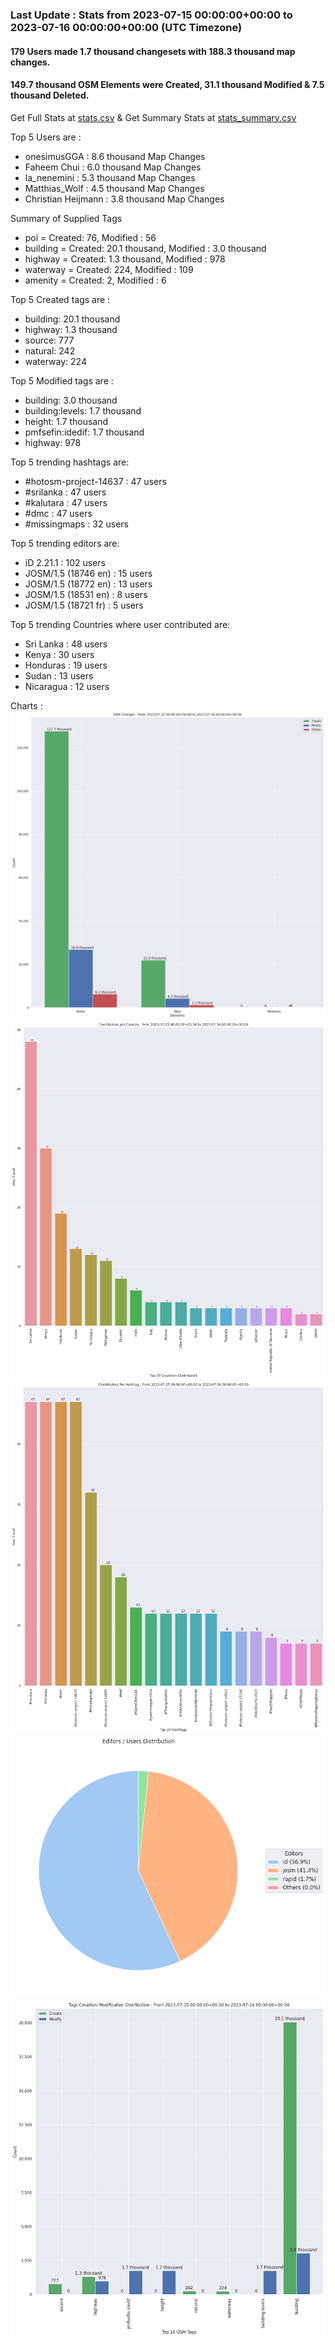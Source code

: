 ### Last Update : Stats from 2023-07-15 00:00:00+00:00 to 2023-07-16 00:00:00+00:00 (UTC Timezone)

#### 179 Users made 1.7 thousand changesets with 188.3 thousand map changes.
#### 149.7 thousand OSM Elements were Created, 31.1 thousand Modified & 7.5 thousand Deleted.
Get Full Stats at [stats.csv](/stats/hotosm/Daily/stats.csv)
 & Get Summary Stats at [stats_summary.csv](/stats/hotosm/Daily/stats_summary.csv)

Top 5 Users are : 
- onesimusGGA : 8.6 thousand Map Changes
- Faheem Chui : 6.0 thousand Map Changes
- la_nenemini : 5.3 thousand Map Changes
- Matthias_Wolf : 4.5 thousand Map Changes
- Christian Heijmann : 3.8 thousand Map Changes

Summary of Supplied Tags
- poi = Created: 76, Modified : 56
- building = Created: 20.1 thousand, Modified : 3.0 thousand
- highway = Created: 1.3 thousand, Modified : 978
- waterway = Created: 224, Modified : 109
- amenity = Created: 2, Modified : 6


Top 5 Created tags are :
- building: 20.1 thousand
- highway: 1.3 thousand
- source: 777
- natural: 242
- waterway: 224


Top 5 Modified tags are :
- building: 3.0 thousand
- building:levels: 1.7 thousand
- height: 1.7 thousand
- pmfsefin:idedif: 1.7 thousand
- highway: 978


Top 5 trending hashtags are:
- #hotosm-project-14637 : 47 users
- #srilanka : 47 users
- #kalutara : 47 users
- #dmc : 47 users
- #missingmaps : 32 users


Top 5 trending editors are:
- iD 2.21.1 : 102 users
- JOSM/1.5 (18746 en) : 15 users
- JOSM/1.5 (18772 en) : 13 users
- JOSM/1.5 (18531 en) : 8 users
- JOSM/1.5 (18721 fr) : 5 users


Top 5 trending Countries where user contributed are:
- Sri Lanka : 48 users
- Kenya : 30 users
- Honduras : 19 users
- Sudan : 13 users
- Nicaragua : 12 users


 Charts : 
![Alt text](./stats_osm_changes.png) 
![Alt text](./stats_users_per_country.png) 
![Alt text](./stats_users_per_hashtag.png) 
![Alt text](./stats_editors_pie_chart.png) 
![Alt text](./stats_tags.png) 
